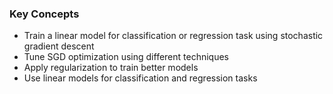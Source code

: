 ### Key Concepts
- Train a linear model for classification or regression task using stochastic gradient descent
- Tune SGD optimization using different techniques
- Apply regularization to train better models
- Use linear models for classification and regression tasks
